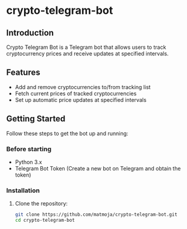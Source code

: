 # crypto-telegram-bot

## Introduction
Crypto Telegram Bot is a Telegram bot that allows users to track cryptocurrency prices and receive updates at specified intervals.

## Features
- Add and remove cryptocurrencies to/from tracking list
- Fetch current prices of tracked cryptocurrencies
- Set up automatic price updates at specified intervals

## Getting Started
Follow these steps to get the bot up and running:

### Before starting
- Python 3.x
- Telegram Bot Token (Create a new bot on Telegram and obtain the token)

### Installation
1. Clone the repository:
   ```bash
   git clone https://github.com/matmoja/crypto-telegram-bot.git
   cd crypto-telegram-bot
